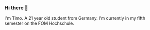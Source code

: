 ### Hi there 👋

I'm Timo. A 21 year old student from Germany. I'm currently in my fifth semester on the FOM Hochschule.


<!--
**gremi-jr/gremi-jr** is a ✨ _special_ ✨ repository because its `README.md` (this file) appears on your GitHub profile.



- 🔭 I’m currently working on ... Home Server / NAS
- 🌱 I’m currently learning ... Docker
- 📫 How to reach me: timogremler.de
- 😄 Pronouns: ...
- ⚡ Fun fact: ... 
-->
